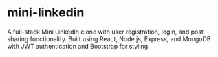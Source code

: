 # mini-linkedin
A full-stack Mini LinkedIn clone with user registration, login, and post sharing functionality. Built using React, Node.js, Express, and MongoDB with JWT authentication and Bootstrap for styling.
